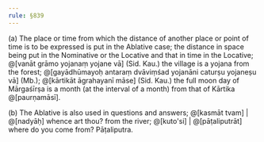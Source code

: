 ```yaml
---
rule: §839
---
```


(a) The place or time from which the distance of another place or point of time is to be expressed is put in the Ablative case; the distance in space being put in the Nominative or the Locative and that in time in the Locative; @[vanāt grāmo yojanaṃ yojane vā] (Sid. Kau.) the village is a yojana from the forest; @[gayādhūmayoḥ antaraṃ dvāviṃśad yojanāni caturṣu yojaneṣu vā] (Mb.); @[kārtikāt āgrahayanī māse] (Sid. Kau.) the full moon day of Mārgaśīrṣa is a month (at the interval of a month) from that of Kārtika @[paurṇamāsī].

(b) The Ablative is also used in questions and answers; @[kasmāt tvam] | @[nadyāḥ] whence art thou? from the river; @[kuto'si] | @[pāṭaliputrāt] where do you come from? Pāṭaliputra.
